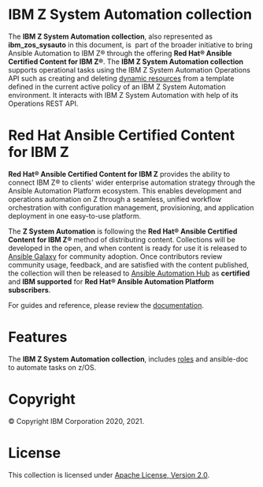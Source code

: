 IBM Z System Automation collection
=====================================

The **IBM Z System Automation collection**, also represented as
**ibm_zos_sysauto** in this document, is  part of the broader
initiative to bring Ansible Automation to IBM Z® through the offering
**Red Hat® Ansible Certified Content for IBM Z®**. The
**IBM Z System Automation collection** supports operational tasks using the IBM Z System Automation Operations API such as creating and deleting	 [dynamic resources](https://www.ibm.com/support/knowledgecenter/de/SSWRCJ_4.2.0/com.ibm.safos.doc_4.2/UserGuide/Dynamic_Resources.html)
from a template defined in the current active policy of an IBM Z System Automation environment.
It interacts with IBM Z System Automation with help of its Operations REST API.

Red Hat Ansible Certified Content for IBM Z
===========================================

**Red Hat® Ansible Certified Content for IBM Z** provides the ability to
connect IBM Z® to clients' wider enterprise automation strategy through the
Ansible Automation Platform ecosystem. This enables development and operations
automation on Z through a seamless, unified workflow orchestration with
configuration management, provisioning, and application deployment in
one easy-to-use platform.

The **Z System Automation** is following the
**Red Hat® Ansible Certified Content for IBM Z®** method of distributing
content. Collections will be developed in the open, and when content is ready
for use it is released to
[Ansible Galaxy](https://galaxy.ansible.com/search?keywords=zos_&order_by=-relevance&deprecated=false&type=collection&page=1)
for community adoption. Once contributors review community usage, feedback,
and are satisfied with the content published, the collection will then be
released to [Ansible Automation Hub](https://www.ansible.com/products/automation-hub)
as **certified** and **IBM supported** for
**Red Hat® Ansible Automation Platform subscribers**. 


For guides and reference, please review the [documentation](https://ansible-collections.github.io/ibm_zos_sysauto/index.html).

Features
========
The **IBM Z System Automation collection**, includes 
[roles](https://github.com/ansible-collections/ibm_zos_sysauto/tree/main/roles/) and ansible-doc to
automate tasks on z/OS.


Copyright
=========
© Copyright IBM Corporation 2020, 2021.

License
=======
This collection is licensed under [Apache License,
Version 2.0](https://opensource.org/licenses/Apache-2.0).